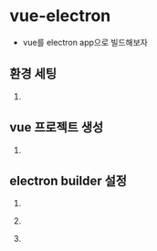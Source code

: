 # vue-electron
- vue를 electron app으로 빌드해보자

## 환경 세팅
1. ~~~npm i -g @vue/cli~~~

## vue 프로젝트 생성
1. ~~~vue create [your app name]~~~

## electron builder 설정
1. ~~~cd [your app name]~~~
2. ~~~vue add electron-builder~~~
3. ~~~npm run electron:serve~~~